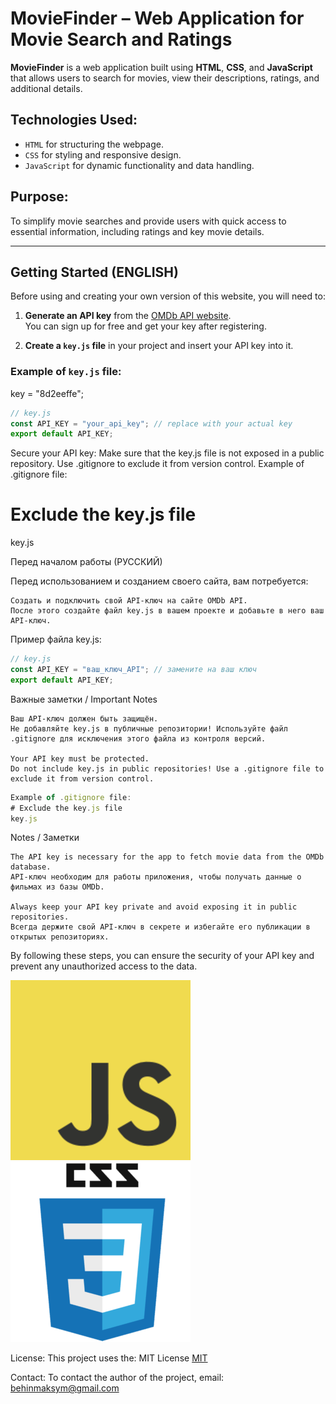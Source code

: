 # MovieFinder – Web Application for Movie Search and Ratings

**MovieFinder** is a web application built using **HTML**, **CSS**, and **JavaScript** that allows users to search for movies, view their descriptions, ratings, and additional details.

## Technologies Used:
* `HTML` for structuring the webpage.
* `CSS` for styling and responsive design.
* `JavaScript` for dynamic functionality and data handling.

## Purpose:
To simplify movie searches and provide users with quick access to essential information, including ratings and key movie details.

---

## Getting Started (ENGLISH)

Before using and creating your own version of this website, you will need to:

1. **Generate an API key** from the [OMDb API website](https://www.omdbapi.com/).  
   You can sign up for free and get your key after registering.
   
2. **Create a `key.js` file** in your project and insert your API key into it.

### Example of `key.js` file:
key = "8d2eeffe";
```javascript
// key.js
const API_KEY = "your_api_key"; // replace with your actual key
export default API_KEY;
```

Secure your API key:
Make sure that the key.js file is not exposed in a public repository. Use .gitignore to exclude it from version control.
Example of .gitignore file: 
# Exclude the key.js file
key.js

Перед началом работы (РУССКИЙ)

Перед использованием и созданием своего сайта, вам потребуется:

    Создать и подключить свой API-ключ на сайте OMDb API.
    После этого создайте файл key.js в вашем проекте и добавьте в него ваш API-ключ.

Пример файла key.js:
```javascript
// key.js
const API_KEY = "ваш_ключ_API"; // замените на ваш ключ
export default API_KEY;
```

Важные заметки / Important Notes

    Ваш API-ключ должен быть защищён.
    Не добавляйте key.js в публичные репозитории! Используйте файл .gitignore для исключения этого файла из контроля версий.

    Your API key must be protected.
    Do not include key.js in public repositories! Use a .gitignore file to exclude it from version control.
```javascript
Example of .gitignore file:
# Exclude the key.js file
key.js
```

Notes / Заметки

    The API key is necessary for the app to fetch movie data from the OMDb database.
    API-ключ необходим для работы приложения, чтобы получать данные о фильмах из базы OMDb.

    Always keep your API key private and avoid exposing it in public repositories.
    Всегда держите свой API-ключ в секрете и избегайте его публикации в открытых репозиториях.

By following these steps, you can ensure the security of your API key and prevent any unauthorized access to the data.

![JavaScript](https://raw.githubusercontent.com/github/explore/80688e429a7d4ef2f91e30eb3350a42513435d33/topics/javascript/javascript.png)
![CSS3](https://raw.githubusercontent.com/github/explore/80688e429a7d4ef2f91e30eb3350a42513435d33/topics/css/css.png)

License:
This project uses the: MIT License [MIT](https://github.com/istbega/MovieFinder/blob/main/LICENSE)

Contact:
To contact the author of the project, email: behinmaksym@gmail.com


